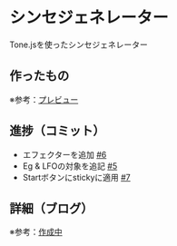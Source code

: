 # シンセジェネレーター

Tone.jsを使ったシンセジェネレーター

## 作ったもの

※参考：[プレビュー]()

## 進捗（コミット）

- エフェクターを追加 [#6](https://github.com/ryo-i/synth-generator/issues/6)
- Eg & LFOの対象を追記 [#5](https://github.com/ryo-i/synth-generator/issues/5)
- Startボタンにstickyに適用 [#7](https://github.com/ryo-i/synth-generator/issues/7)

## 詳細（ブログ）

※参考：[作成中]()